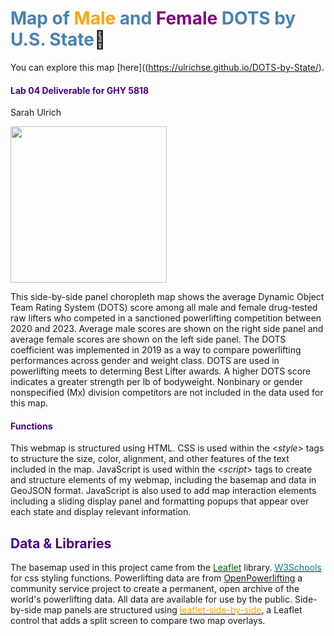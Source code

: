 # <span style= "color:steelblue">Map of </span> <span style= "color:orange">Male </span><span style= "color:steelblue"> and </span><span style= "color:purple"> Female </span> <span style="color:steelblue"> DOTS by U.S. State</span>💪

You can explore this map [here]((https://ulrichse.github.io/DOTS-by-State/).

#### <span style= "color:indigo">Lab 04 Deliverable for GHY 5818</span>
Sarah Ulrich

<img src= "https://cdn.dmcl.biz/media/image/276774/o/Amanda.jpg" width=250/>

This side-by-side panel choropleth map shows the average Dynamic Object Team Rating System (DOTS) score among all male and female drug-tested raw lifters who competed in a sanctioned powerlifting competition between 2020 and 2023. Average male scores are shown on the right side panel and average female scores are shown on the left side panel. The DOTS coefficient was implemented in 2019 as a way to compare powerlifting performances across gender and weight class. DOTS are used in powerlifting meets to determing Best Lifter awards. A higher DOTS score indicates a greater strength per lb of bodyweight. Nonbinary or gender nonspecified (Mx) division competitors are not included in the data used for this map. 
 
#### <span style="color:indigo">Functions</span>

This webmap is structured using HTML. CSS is used within the <*style*> tags to structure the size, color, alignment, and other features of the text included in the map. JavaScript is used within the <*script*> tags to create and structure elements of my webmap, including the basemap and data in GeoJSON format. JavaScript is also used to add map interaction elements including a sliding display panel and formatting popups that appear over each state and display relevant information.  


## <span style="color:indigo">Data & Libraries</span>
The basemap used in this project came from the <a href="https://leafletjs.com/index.html"><span style="color:darkgreen">Leaflet</span></a> library. 
<a href="https://www.w3schools.com/cssref/index.php"><span style="color:teal">W3Schools</span></a> for css styling functions. 
Powerlifting data are from <a href="https://www.openpowerlifting.org/">OpenPowerlifting</a> a community service project to create a permanent, open archive of the world's powerlifting data. All data are available for use by the public. 
Side-by-side map panels are structured using <a href="https://github.com/digidem/leaflet-side-by-side"><span style="color:orange">leaflet-side-by-side</span></a>, a Leaflet control that adds a split screen to compare two map overlays.
